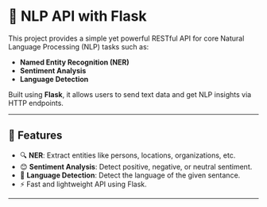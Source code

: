 # 🧠 NLP API with Flask

This project provides a simple yet powerful RESTful API for core Natural Language Processing (NLP) tasks such as:

- **Named Entity Recognition (NER)**
- **Sentiment Analysis**
- **Language Detection**

Built using **Flask**, it allows users to send text data and get NLP insights via HTTP endpoints.

---

## 🚀 Features

- 🔍 **NER**: Extract entities like persons, locations, organizations, etc.
- 😊 **Sentiment Analysis**: Detect positive, negative, or neutral sentiment.
- 🔁 **Language Detection**: Detect the language of the given sentance.
- ⚡ Fast and lightweight API using Flask.

---


